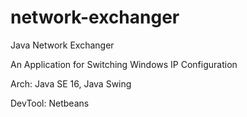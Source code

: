 # network-exchanger

Java Network Exchanger

An Application for Switching Windows IP Configuration

Arch: Java SE 16, Java Swing

DevTool: Netbeans
